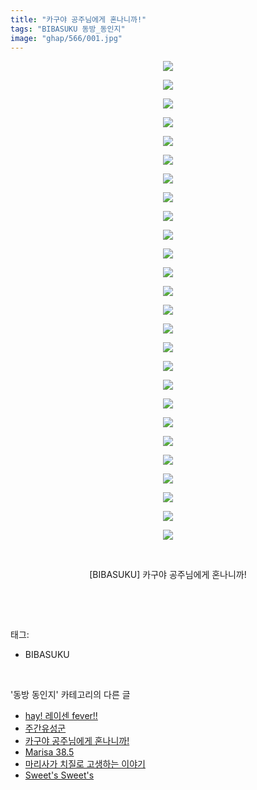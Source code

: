 ```yaml
---
title: "카구야 공주님에게 혼나니까!"
tags: "BIBASUKU 동방_동인지"
image: "ghap/566/001.jpg"
---
```

<div class="article">
<p style="text-align: center; clear: none; float: none;"><img src="{{ site.nasurl }}/ghap/566/001.jpg"/></p>
<p style="text-align: center; clear: none; float: none;"><img src="{{ site.nasurl }}/ghap/566/002.jpg"/></p>
<p style="text-align: center; clear: none; float: none;"><img src="{{ site.nasurl }}/ghap/566/003.jpg"/></p>
<p style="text-align: center; clear: none; float: none;"><img src="{{ site.nasurl }}/ghap/566/004.jpg"/></p>
<p style="text-align: center; clear: none; float: none;"><img src="{{ site.nasurl }}/ghap/566/005.jpg"/></p>
<p style="text-align: center; clear: none; float: none;"><img src="{{ site.nasurl }}/ghap/566/006.jpg"/></p>
<p style="text-align: center; clear: none; float: none;"><img src="{{ site.nasurl }}/ghap/566/007.jpg"/></p>
<p style="text-align: center; clear: none; float: none;"><img src="{{ site.nasurl }}/ghap/566/008.jpg"/></p>
<p style="text-align: center; clear: none; float: none;"><img src="{{ site.nasurl }}/ghap/566/009.jpg"/></p>
<p style="text-align: center; clear: none; float: none;"><img src="{{ site.nasurl }}/ghap/566/010.jpg"/></p>
<p style="text-align: center; clear: none; float: none;"><img src="{{ site.nasurl }}/ghap/566/011.jpg"/></p>
<p style="text-align: center; clear: none; float: none;"><img src="{{ site.nasurl }}/ghap/566/012.jpg"/></p>
<p style="text-align: center; clear: none; float: none;"><img src="{{ site.nasurl }}/ghap/566/013.jpg"/></p>
<p style="text-align: center; clear: none; float: none;"><img src="{{ site.nasurl }}/ghap/566/014.jpg"/></p>
<p style="text-align: center; clear: none; float: none;"><img src="{{ site.nasurl }}/ghap/566/015.jpg"/></p>
<p style="text-align: center; clear: none; float: none;"><img src="{{ site.nasurl }}/ghap/566/016.jpg"/></p>
<p style="text-align: center; clear: none; float: none;"><img src="{{ site.nasurl }}/ghap/566/017.jpg"/></p>
<p style="text-align: center; clear: none; float: none;"><img src="{{ site.nasurl }}/ghap/566/018.jpg"/></p>
<p style="text-align: center; clear: none; float: none;"><img src="{{ site.nasurl }}/ghap/566/019.jpg"/></p>
<p style="text-align: center; clear: none; float: none;"><img src="{{ site.nasurl }}/ghap/566/020.jpg"/></p>
<p style="text-align: center; clear: none; float: none;"><img src="{{ site.nasurl }}/ghap/566/021.jpg"/></p>
<p style="text-align: center; clear: none; float: none;"><img src="{{ site.nasurl }}/ghap/566/022.jpg"/></p>
<p style="text-align: center; clear: none; float: none;"><img src="{{ site.nasurl }}/ghap/566/023.jpg"/></p>
<p style="text-align: center; clear: none; float: none;"><img src="{{ site.nasurl }}/ghap/566/024.jpg"/></p>
<p style="text-align: center; clear: none; float: none;"><img src="{{ site.nasurl }}/ghap/566/025.jpg"/></p>
<p style="text-align: center; clear: none; float: none;"><img src="{{ site.nasurl }}/ghap/566/026.jpg"/></p>
<p style="text-align: center; clear: none; float: none;"><br/></p>
<p style="text-align: center; clear: none; float: none;">[BIBASUKU] 카구야 공주님에게 혼나니까!</p>
<p><br/></p>
</div><br/>
<div class="tagTrail">
<p>태그: </p>
<ul>
<li>BIBASUKU</li>
</ul>
</div><br/>
<div class="another">
<p>'동방 동인지' 카테고리의 다른 글</p>
<ul>
<li><a href="/2016-06-26-ghap_568">hay! 레이센 fever!!</a></li>
<li><a href="/2016-06-26-ghap_567">주간유성군</a></li>
<li><a href="/2016-06-26-ghap_566">카구야 공주님에게 혼나니까!</a></li>
<li><a href="/2016-06-26-ghap_565">Marisa 38.5</a></li>
<li><a href="/2016-06-26-ghap_564">마리사가 치질로 고생하는 이야기</a></li>
<li><a href="/2016-06-26-ghap_563">Sweet's Sweet's</a></li>
</ul>
</div><br/>
<div class="cb_module cb_fluid">
<div class="cb_wrt cb_profile">
</div><!-- commentList close -->
</div><br/>
